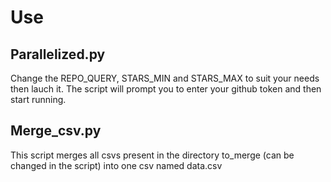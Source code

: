 # Use

## Parallelized.py

Change the REPO_QUERY, STARS_MIN and STARS_MAX to suit your needs then lauch it. 
The script will prompt you to enter your github token and then start running.

## Merge_csv.py

This script merges all csvs present in the directory to_merge (can be changed in the script) into one csv named data.csv
